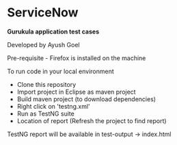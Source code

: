 # ServiceNow
**Gurukula application test cases**

Developed by Ayush Goel

Pre-requisite - Firefox is installed on the machine

To run code in your local environment

* Clone this repository
* Import project in Eclipse as maven project
* Build maven project (to download dependencies)
* Right click on 'testng.xml'
* Run as TestNG suite
* Location of report (Refresh the project to find report)

TestNG report will be available in test-output -> index.html
